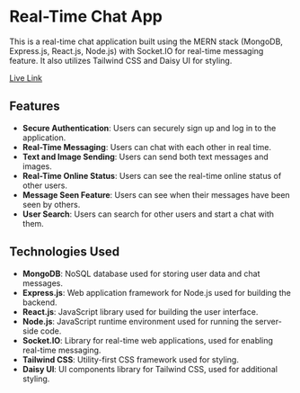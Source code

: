<h1>Real-Time Chat App</h1>
<p>This is a real-time chat application built using the MERN stack (MongoDB, Express.js, React.js, Node.js) with Socket.IO for real-time messaging feature. 
   It also utilizes Tailwind CSS and Daisy UI for styling.</p>

[Live Link](https://chatapp-zdyr.onrender.com/) 
## Features

- **Secure Authentication**: Users can securely sign up and log in to the application.
- **Real-Time Messaging**: Users can chat with each other in real time.
- **Text and Image Sending**: Users can send both text messages and images.
- **Real-Time Online Status**: Users can see the real-time online status of other users.
- **Message Seen Feature**: Users can see when their messages have been seen by others.
- **User Search**: Users can search for other users and start a chat with them.

## Technologies Used
- **MongoDB**: NoSQL database used for storing user data and chat messages.
- **Express.js**: Web application framework for Node.js used for building the backend.
- **React.js**: JavaScript library used for building the user interface.
- **Node.js**: JavaScript runtime environment used for running the server-side code.
- **Socket.IO**: Library for real-time web applications, used for enabling real-time messaging.
- **Tailwind CSS**: Utility-first CSS framework used for styling.
- **Daisy UI**: UI components library for Tailwind CSS, used for additional styling.
